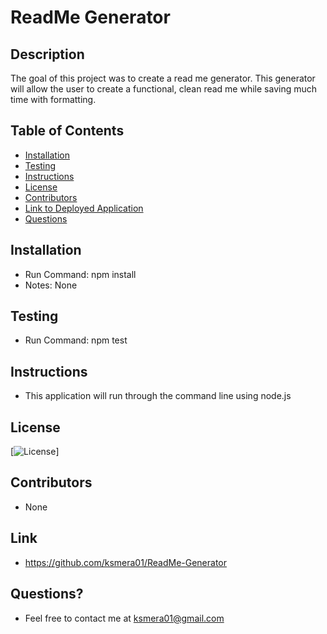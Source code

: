 
  # ReadMe Generator

  ## Description

  The goal of this project was to create a read me generator. This generator will allow the user to create a functional, clean read me while saving much time with formatting.

  ## Table of Contents
  
  - [Installation](#installation)
  - [Testing](#testing)
  - [Instructions](#instructions)
  - [License](#license)
  - [Contributors](#contributors)
  - [Link to Deployed Application](#link)
  - [Questions](#questions)
 
  ## Installation

  - Run Command: npm install
  - Notes: None

  ## Testing
  
  - Run Command: npm test

  ## Instructions

  - This application will run through the command line using node.js

  ## License

  [![License](https://img.shields.io/badge/License-Apache-orange.svg)]

  ## Contributors

  - None

  ## Link

  - https://github.com/ksmera01/ReadMe-Generator

  ## Questions? 
  
  - Feel free to contact me at ksmera01@gmail.com
  
  